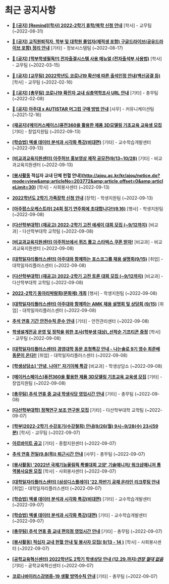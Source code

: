 # 최근 공지사항

* **[📌 [공지] [Remind][학사] 2022-2학기 휴학/복학 신청 안내](http://ajou.ac.kr/kr/ajou/notice.do?mode=view&amp;articleNo=203322&amp;article.offset=0&amp;articleLimit=30)**
 [학사] - 교무팀 (~2022-08-31)

* **[📌 [공지] 교직원퇴직자, 학부 및 대학원 졸업자(제적생 포함) 구글드라이브(공유드라이브 포함) 정리 안내](http://ajou.ac.kr/kr/ajou/notice.do?mode=view&amp;articleNo=202858&amp;article.offset=0&amp;articleLimit=30)**
 [기타] - 정보시스템팀 (~2022-08-17)

* **[📌 [공지] [학부학생필독!!] 전자출결시스템 사용 매뉴얼 (전자출석부 사용법)](http://ajou.ac.kr/kr/ajou/notice.do?mode=view&amp;articleNo=192571&amp;article.offset=0&amp;articleLimit=30)**
 [학사] - 교무팀 (~2022-03-15)

* **[📌 [공지] [교무팀] 2022학년도 코로나19 확산에 따른 출석인정 안내(백신공결 등)](http://ajou.ac.kr/kr/ajou/notice.do?mode=view&amp;articleNo=180913&amp;article.offset=0&amp;articleLimit=30)**
 [학사] - 교무팀 (~2022-02-16)

* **[📌 [공지] [총무팀] 코로나19 확진자 교내 심층역학조사 URL 안내](http://ajou.ac.kr/kr/ajou/notice.do?mode=view&amp;articleNo=180493&amp;article.offset=0&amp;articleLimit=30)**
 [기타] - 총무팀 (~2022-02-08)

* **[📌 [공지] 아주대 x AUTISTAR 머그컵 구매 방법 안내](http://ajou.ac.kr/kr/ajou/notice.do?mode=view&amp;articleNo=147976&amp;article.offset=0&amp;articleLimit=30)**
 [사무] - 커뮤니케이션팀 (~2021-12-16)

* **[(재공지)[메이커스페이스]퓨전360을 활용한 제품 3D모델링 기초교육 교육생 모집](http://ajou.ac.kr/kr/ajou/notice.do?mode=view&amp;articleNo=203781&amp;article.offset=0&amp;articleLimit=30)**
 [기타] - 창업지원팀 (~2022-09-13)

* **[[학습법] 엑셀 데이터 분석과 시각화 특강(비대면)](http://ajou.ac.kr/kr/ajou/notice.do?mode=view&amp;articleNo=203780&amp;article.offset=0&amp;articleLimit=30)**
 [기타] - 교수학습개발센터 (~2022-09-13)

* **[[비교과교육지원센터] 아주허브 홍보영상 제작 공모전(9/13~10/28)](http://ajou.ac.kr/kr/ajou/notice.do?mode=view&amp;articleNo=203773&amp;article.offset=0&amp;articleLimit=30)**
 [기타] - 비교과교육지원센터 (~2022-09-13)

* **[[봉사활동](당일) 적십자 교내 단체 헌혈 안내](http://ajou.ac.kr/kr/ajou/notice.do?mode=view&amp;articleNo=203772&amp;article.offset=0&amp;articleLimit=30)**
 [학사] - 사회봉사센터 (~2022-09-13)

* **[2022학년도 2학기 가족장학 신청 안내](http://ajou.ac.kr/kr/ajou/notice.do?mode=view&amp;articleNo=203765&amp;article.offset=0&amp;articleLimit=30)**
 [장학] - 학생지원팀 (~2022-09-13)

* **[[아주팝스오케스트라] 24회 정기 연주회에 초대합니다!!(9.16)](http://ajou.ac.kr/kr/ajou/notice.do?mode=view&amp;articleNo=203751&amp;article.offset=0&amp;articleLimit=30)**
 [행사] - 학생지원팀 (~2022-09-08)

* **[[다산학부대학] (재공고) 2022-2학기 고전 에세이 대회 모집 (~9/12까지)](http://ajou.ac.kr/kr/ajou/notice.do?mode=view&amp;articleNo=203748&amp;article.offset=0&amp;articleLimit=30)**
 [비교과] - 다산학부대학 교학팀 (~2022-09-08)

* **[[비교과교육지원센터] 아주허브에서 퀴즈 풀고 스타벅스 쿠폰 받자!](http://ajou.ac.kr/kr/ajou/notice.do?mode=view&amp;articleNo=203747&amp;article.offset=0&amp;articleLimit=30)**
 [비교과] - 비교과교육지원센터 (~2022-09-08)

* **[[대학일자리플러스센터] 아주대와 함께하는 포스코그룹 채용 설명회(9/15)](http://ajou.ac.kr/kr/ajou/notice.do?mode=view&amp;articleNo=203746&amp;article.offset=0&amp;articleLimit=30)**
 [취업] - 대학일자리플러스센터 (~2022-09-08)

* **[[다산학부대학] (재공고) 2022-2학기 고전 토론 대회 모집 (~9/12까지)](http://ajou.ac.kr/kr/ajou/notice.do?mode=view&amp;articleNo=203745&amp;article.offset=0&amp;articleLimit=30)**
 [비교과] - 다산학부대학 교학팀 (~2022-09-08)

* **[2022-2학기 동아리박람회(문화제) 개최](http://ajou.ac.kr/kr/ajou/notice.do?mode=view&amp;articleNo=203743&amp;article.offset=0&amp;articleLimit=30)**
 [행사] - 학생지원팀 (~2022-09-08)

* **[[대학일자리플러스센터] 아주대와 함께하는 AMK 채용 설명회 및 상담회 (9/15)](http://ajou.ac.kr/kr/ajou/notice.do?mode=view&amp;articleNo=203737&amp;article.offset=0&amp;articleLimit=30)**
 [취업] - 대학일자리플러스센터 (~2022-09-08)

* **[추석 연휴 기간 안전수칙 준수 안내](http://ajou.ac.kr/kr/ajou/notice.do?mode=view&amp;articleNo=203730&amp;article.offset=0&amp;articleLimit=30)**
 [기타] - 안전관리센터 (~2022-09-08)

* **[학생설계전공 운영 및 정착을 위한 조사(학부생 대상)_선착순 기프티콘 증정](http://ajou.ac.kr/kr/ajou/notice.do?mode=view&amp;articleNo=203728&amp;article.offset=0&amp;articleLimit=30)**
 [학사] - 교무팀 (~2022-09-08)

* **[[대학일자리플러스센터] 경영대학 동문 초청특강 안내 - 나는솔로 9기 영수 최준배 동문이 온다!!](http://ajou.ac.kr/kr/ajou/notice.do?mode=view&amp;articleNo=203721&amp;article.offset=0&amp;articleLimit=30)**
 [취업] - 대학일자리플러스센터 (~2022-09-08)

* **[[학생상담소] &#x27;안녕, 나야?&#x27; 자기이해 특강](http://ajou.ac.kr/kr/ajou/notice.do?mode=view&amp;articleNo=203718&amp;article.offset=0&amp;articleLimit=30)**
 [비교과] - 학생상담소 (~2022-09-08)

* **[[메이커스페이스]퓨전360을 활용한 제품 3D모델링 기초교육 교육생 모집](http://ajou.ac.kr/kr/ajou/notice.do?mode=view&amp;articleNo=203715&amp;article.offset=0&amp;articleLimit=30)**
 [기타] - 창업지원팀 (~2022-09-08)

* **[[총무팀] 추석 연휴 중 교내 학생식당 영업시간 안내](http://ajou.ac.kr/kr/ajou/notice.do?mode=view&amp;articleNo=203705&amp;article.offset=0&amp;articleLimit=30)**
 [기타] - 총무팀 (~2022-09-08)

* **[[다산학부대학] 정책연구 보조 연구원 모집](http://ajou.ac.kr/kr/ajou/notice.do?mode=view&amp;articleNo=203683&amp;article.offset=0&amp;articleLimit=30)**
 [기타] - 다산학부대학 교학팀 (~2022-09-07)

* **[[학부]2022-2학기 수강포기(수강철회) 안내(9/26(월) 9시~9/28(수) 23시59분)](http://ajou.ac.kr/kr/ajou/notice.do?mode=view&amp;articleNo=203679&amp;article.offset=0&amp;articleLimit=30)**
 [학사] - 교무팀 (~2022-09-07)

* **[아르바이트 공고](http://ajou.ac.kr/kr/ajou/notice.do?mode=view&amp;articleNo=203677&amp;article.offset=0&amp;articleLimit=30)**
 [기타] - 종합지원센터 (~2022-09-07)

* **[추석 연휴 전일(9.8(목)) 퇴근시간 안내](http://ajou.ac.kr/kr/ajou/notice.do?mode=view&amp;articleNo=203671&amp;article.offset=0&amp;articleLimit=30)**
 [사무] - 총무팀 (~2022-09-07)

* **[[봉사활동] &#x27;2022년 국제기능올림픽 특별대회 고양&#x27; 기술매니저/ 워크샵매니저 통역봉사요원 모집](http://ajou.ac.kr/kr/ajou/notice.do?mode=view&amp;articleNo=203662&amp;article.offset=0&amp;articleLimit=30)**
 [학사] - 사회봉사센터 (~2022-09-07)

* **[[대학일자리플러스센터] [삼성디스플레이] &#x27;22.하반기 공채 온라인 리크루팅 안내](http://ajou.ac.kr/kr/ajou/notice.do?mode=view&amp;articleNo=203660&amp;article.offset=0&amp;articleLimit=30)**
 [취업] - 대학일자리플러스센터 (~2022-09-07)

* **[[학습법] 엑셀 데이터 분석과 시각화 특강(비대면)](http://ajou.ac.kr/kr/ajou/notice.do?mode=view&amp;articleNo=203655&amp;article.offset=0&amp;articleLimit=30)**
 [기타] - 교수학습개발센터 (~2022-09-07)

* **[[학습법] 엑셀 데이터 분석과 시각화 특강(대면)](http://ajou.ac.kr/kr/ajou/notice.do?mode=view&amp;articleNo=203654&amp;article.offset=0&amp;articleLimit=30)**
 [기타] - 교수학습개발센터 (~2022-09-07)

* **[[총무팀] 추석 연휴 중 교내 편의점 영업시간 안내](http://ajou.ac.kr/kr/ajou/notice.do?mode=view&amp;articleNo=203653&amp;article.offset=0&amp;articleLimit=30)**
 [기타] - 총무팀 (~2022-09-07)

* **[[봉사활동] 적십자 교내 헌혈 안내 및 봉사자 모집( 9/13 - 14 )](http://ajou.ac.kr/kr/ajou/notice.do?mode=view&amp;articleNo=203647&amp;article.offset=0&amp;articleLimit=30)**
 [학사] - 사회봉사센터 (~2022-09-07)

* **[[공학교육혁신센터] 2022학년도 2학기 학생상담 안내 (12.29.까지)*연장 절대 없음*](http://ajou.ac.kr/kr/ajou/notice.do?mode=view&amp;articleNo=203643&amp;article.offset=0&amp;articleLimit=30)**
 [기타] - 공학교육혁신센터 (~2022-09-07)

* **[코로나바이러스감염증-19 생활 방역수칙 안내](http://ajou.ac.kr/kr/ajou/notice.do?mode=view&amp;articleNo=203632&amp;article.offset=0&amp;articleLimit=30)**
 [기타] - 총무팀 (~2022-09-07)
